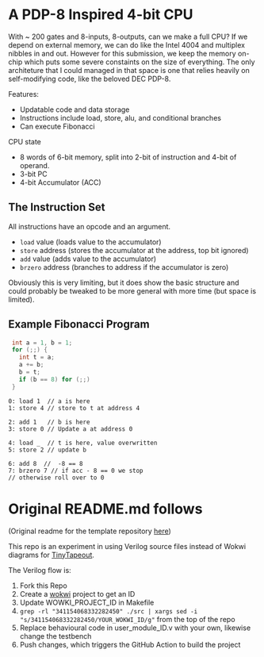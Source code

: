 # A PDP-8 Inspired 4-bit CPU

With ~ 200 gates and 8-inputs, 8-outputs, can we make a full CPU?  If
we depend on external memory, we can do like the Intel 4004 and
multiplex nibbles in and out.  However for this submission, we keep
the memory on-chip which puts some severe constaints on the size of
everything.  The only architeture that I could managed in that space
is one that relies heavily on self-modifying code, like the beloved
DEC PDP-8.

Features:
- Updatable code and data storage
- Instructions include load, store, alu, and conditional branches
- Can execute Fibonacci

CPU state
- 8 words of 6-bit memory, split into 2-bit of instruction and 4-bit
  of operand.
- 3-bit PC
- 4-bit Accumulator (ACC)

## The Instruction Set

All instructions have an opcode and an argument.

- `load` value (loads value to the accumulator)
- `store` address (stores the accumulator at the address, top bit ignored)
- `add` value  (adds value to the accumulator)
- `brzero` address (branches to address if the accumulator is zero)

Obviously this is very limiting, but it does show the basic structure
and could probably be tweaked to be more general with more time (but
space is limited).

## Example Fibonacci Program

``` C
 int a = 1, b = 1;
 for (;;) {
   int t = a;
   a += b;
   b = t;
   if (b == 8) for (;;)
 }
```

``` assembly
0: load 1  // a is here
1: store 4 // store to t at address 4

2: add 1   // b is here
3: store 0 // Update a at address 0

4: load _  // t is here, value overwritten
5: store 2 // update b

6: add 8  //  -8 == 8
7: brzero 7 // if acc - 8 == 0 we stop
// otherwise roll over to 0
```


# Original README.md follows


(Original readme for the template repository [here](https://github.com/mattvenn/wokwi-verilog-gds-test/blob/main/README.md))

This repo is an experiment in using Verilog source files instead of Wokwi diagrams for [TinyTapeout](tinytapeout.com).

The Verilog flow is:

1) Fork this Repo
2) Create a [wokwi](https://wokwi.com/projects/339800239192932947) project to get an ID
3) Update WOWKI_PROJECT_ID in Makefile
4) `grep -rl "341154068332282450" ./src | xargs sed -i "s/341154068332282450/YOUR_WOKWI_ID/g"` from the top of the repo
5) Replace behavioural code in user_module_ID.v with your own, likewise change the testbench
6) Push changes, which triggers the GitHub Action to build the project
